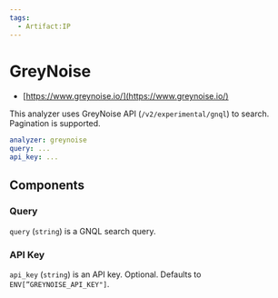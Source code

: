```yaml
---
tags:
  - Artifact:IP
---
```


# GreyNoise

- [https://www.greynoise.io/](https://www.greynoise.io/)

This analyzer uses GreyNoise API (`/v2/experimental/gnql`) to search. Pagination is supported.

```yaml
analyzer: greynoise
query: ...
api_key: ...
```

## Components

### Query

`query` (`string`) is a GNQL search query.

### API Key

`api_key` (`string`) is an API key. Optional. Defaults to `ENV[”GREYNOISE_API_KEY"]`.
